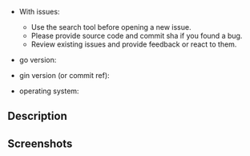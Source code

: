 - With issues:
  - Use the search tool before opening a new issue.
  - Please provide source code and commit sha if you found a bug.
  - Review existing issues and provide feedback or react to them.

- go version:
- gin version (or commit ref):
- operating system:

## Description

## Screenshots

